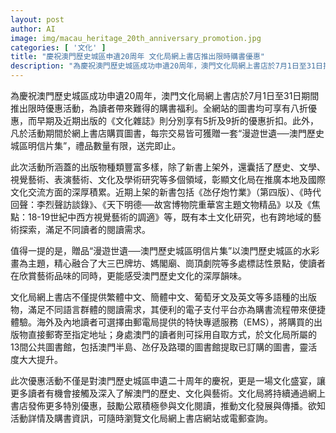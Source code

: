 ```yaml
---
layout: post
author: AI
image: img/macau_heritage_20th_anniversary_promotion.jpg
categories: [ '文化' ]
title: "慶祝澳門歷史城區申遺20周年 文化局網上書店推出限時購書優惠"
description: "為慶祝澳門歷史城區成功申遺20周年，澳門文化局網上書店於7月1日至31日推出限時優惠活動，提供全站圖書八折及《文化雜誌》特別折扣，並贈送限量歷史城區主題明信片集，鼓勵讀者深入了解澳門豐富的歷史文化與藝術。"
---
```

為慶祝澳門歷史城區成功申遺20周年，澳門文化局網上書店於7月1日至31日期間推出限時優惠活動，為讀者帶來難得的購書福利。全網站的圖書均可享有八折優惠，而早期及近期出版的《文化雜誌》則分別享有5折及9折的優惠折扣。此外，凡於活動期間於網上書店購買圖書，每宗交易皆可獲贈一套“漫遊世遺──澳門歷史城區明信片集”，禮品數量有限，送完即止。

此次活動所涵蓋的出版物種類豐富多樣，除了新書上架外，還囊括了歷史、文學、視覺藝術、表演藝術、文化及學術研究等多個領域，彰顯文化局在推廣本地及國際文化交流方面的深厚積累。近期上架的新書包括《氹仔炮竹業》（第四版）、《時代回聲：李烈聲訪談錄》、《天下明德──故宮博物院重華宮主題文物精品》以及《焦點：18-19世紀中西方視覺藝術的調適》等，既有本土文化研究，也有跨地域的藝術探索，滿足不同讀者的閱讀需求。

值得一提的是，贈品“漫遊世遺──澳門歷史城區明信片集”以澳門歷史城區的水彩畫為主題，精心融合了大三巴牌坊、媽閣廟、崗頂劇院等多處標誌性景點，使讀者在欣賞藝術品味的同時，更能感受澳門歷史文化的深厚韻味。

文化局網上書店不僅提供繁體中文、簡體中文、葡萄牙文及英文等多語種的出版物，滿足不同語言群體的閱讀需求，其便利的電子支付平台亦為購書流程帶來便捷體驗。海外及內地讀者可選擇由郵電局提供的特快專遞服務（EMS），將購買的出版物直接郵寄至指定地址；身處澳門的讀者則可採用自取方式，於文化局所屬的13間公共圖書館，包括澳門半島、氹仔及路環的圖書館提取已訂購的圖書，靈活度大大提升。

此次優惠活動不僅是對澳門歷史城區申遺二十周年的慶祝，更是一場文化盛宴，讓更多讀者有機會接觸及深入了解澳門的歷史、文化與藝術。文化局將持續通過網上書店發佈更多特別優惠，鼓勵公眾積極參與文化閱讀，推動文化發展與傳播。欲知活動詳情及購書資訊，可隨時瀏覽文化局網上書店網站或電郵查詢。